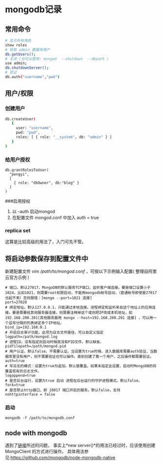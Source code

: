 # mongodb记录

## 常用命令
```bash
# 显示所有角色
show roles
# 获取 admin 数据库用户
db.getUsers();
# 关闭 (也可以使用: mongod  --shutdown  --dbpath )
use admin;
db.shutdownServer();
# 验证
db.auth("username","pwd")
```


## 用户/权限

### 创建用户
```bash
db.createUser(
   {
     user: "username",
     pwd: "pwd",
     roles: [ { role: "__system", db: "admin" } ]
   }
)
```

### 给用户授权
```
db.grantRolesToUser(
  "pengyi",
  [
    { role: "dbOwner", db:"blog" }
  ]
)
```

###启用授权
1. 以 –auth 启动mongod
2. 在配置文件 mongod.conf 中加入 auth = true


### replica set
这算是比较高级的用法了，入门可先不管。


## 将启动参数保存到配置文件中
新建配置文件 *vim /path/to/mongod.conf* ，可按以下示例输入配置( 整理自阿里云官方示例 )
```
# 端口。默认27017，MongoDB的默认服务TCP端口，监听客户端连接。要是端口设置小于1024，比如1021，则需要root权限启动，不能用mongodb帐号启动，（普通帐号即使是27017也起不来）否则报错：[mongo --port=1021 连接]
port=27028
# 绑定地址。默认127.0.0.1，只能通过本地连接。进程绑定和监听来自这个地址上的应用连接。要是需要给其他服务器连接，则需要注释掉这个或则把IP改成本机地址，如192.168.200.201[其他服务器用 mongo --host=192.168.200.201 连接] ，可以用一个逗号分隔的列表绑定多个IP地址。
bind_ip=192.168.0.1
# 开启日志审计功能，此项为日志文件路径，可以自定义指定
logpath=/path/mongod.log
# 进程ID，没有指定则启动时候就没有PID文件。默认缺省。
pidfilepath=/path/mongod.pid
# 用户认证，默认false。不需要认证。当设置为true时候，进入数据库需要auth验证，当数据库里没有用户，则不需要验证也可以操作。直到创建了第一个用户，之后操作都需要验证。
auth=true
# 写日志的模式：设置为true为追加。默认是覆盖。如果未指定此设置，启动时MongoDB的将覆盖现有的日志文件。
logappend=true
# 是否后台运行，设置为true 启动 进程在后台运行的守护进程模式。默认false。
fork=true
# 是否禁止http接口，即 28017 端口开启的服务。默认false，支持
nohttpinterface = false
```

### 启动
```mongodb -f /path/to/mongodb.conf```


## node with mongodb
遇到了[链接](https://cnodejs.org/topic/52ce53c7820152a00e29d724)所述的问题，
事实上*new server()*的用法已经过时，应该使用创建 MongoClient 的方式进行操作。
具体用法参见:https://github.com/mongodb/node-mongodb-native


